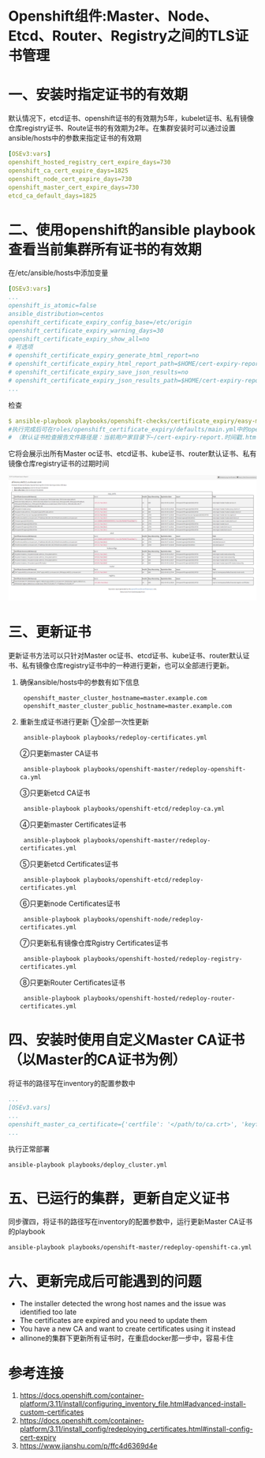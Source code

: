 # Openshift组件:Master、Node、Etcd、Router、Registry之间的TLS证书管理

# 一、安装时指定证书的有效期

默认情况下，etcd证书、openshift证书的有效期为5年，kubelet证书、私有镜像仓库registry证书、Route证书的有效期为2年。在集群安装时可以通过设置ansible/hosts中的参数来指定证书的有效期

```yaml
[OSEv3:vars]
openshift_hosted_registry_cert_expire_days=730
openshift_ca_cert_expire_days=1825
openshift_node_cert_expire_days=730
openshift_master_cert_expire_days=730
etcd_ca_default_days=1825
```

# 二、使用openshift的ansible playbook查看当前集群所有证书的有效期

在/etc/ansible/hosts中添加变量

```yaml
[OSEv3:vars]
...
openshift_is_atomic=false
ansible_distribution=centos
openshift_certificate_expiry_config_base=/etc/origin
openshift_certificate_expiry_warning_days=30
openshift_certificate_expiry_show_all=no
# 可选项
# openshift_certificate_expiry_generate_html_report=no
# openshift_certificate_expiry_html_report_path=$HOME/cert-expiry-report.yyyymmddTHHMMSS.html 
# openshift_certificate_expiry_save_json_results=no
# openshift_certificate_expiry_json_results_path=$HOME/cert-expiry-report.yyyymmddTHHMMSS.json
...
```

检查

```yaml
$ ansible-playbook playbooks/openshift-checks/certificate_expiry/easy-mode.yaml
#执行完成后可在roles/openshift_certificate_expiry/defaults/main.yml中的openshift_certificate_expiry_html_report_path变量指定路径下看到证书检查报告文件。分别是HTML格式和JSON格式的文件。
# （默认证书检查报告文件路径是：当前用户家目录下~/cert-expiry-report.时间戳.html和cert-expiry-report.时间戳.JSON）查看所有证书的过期时间
```

它将会展示出所有Master oc证书、etcd证书、kube证书、router默认证书、私有镜像仓库registry证书的过期时间

![](/assets/openshift-组件TLS证书管理-1.png)

# 三、更新证书

更新证书方法可以只针对Master oc证书、etcd证书、kube证书、router默认证书、私有镜像仓库registry证书中的一种进行更新，也可以全部进行更新。

1. 确保ansible/hosts中的参数有如下信息

        openshift_master_cluster_hostname=master.example.com
        openshift_master_cluster_public_hostname=master.example.com

2. 重新生成证书进行更新
    ①全部一次性更新

        ansible-playbook playbooks/redeploy-certificates.yml

    ②只更新master CA证书

        ansible-playbook playbooks/openshift-master/redeploy-openshift-ca.yml
    
    ③只更新etcd CA证书

        ansible-playbook playbooks/openshift-etcd/redeploy-ca.yml
    
    ④只更新master Certificates证书

        ansible-playbook playbooks/openshift-master/redeploy-certificates.yml

    ⑤只更新etcd Certificates证书

        ansible-playbook playbooks/openshift-etcd/redeploy-certificates.yml
    
    ⑥只更新node Certificates证书
        
        ansible-playbook playbooks/openshift-node/redeploy-certificates.yml

    ⑦只更新私有镜像仓库Rgistry Certificates证书

        ansible-playbook playbooks/openshift-hosted/redeploy-registry-certificates.yml
    
    ⑧只更新Router Certificates证书

        ansible-playbook playbooks/openshift-hosted/redeploy-router-certificates.yml
    
# 四、安装时使用自定义Master CA证书（以Master的CA证书为例）

将证书的路径写在inventory的配置参数中

```yaml
...
[OSEv3.vars]
...
openshift_master_ca_certificate={'certfile': '</path/to/ca.crt>', 'keyfile': '</path/to/ca.key>'}
...
```

执行正常部署

    ansible-playbook playbooks/deploy_cluster.yml

# 五、已运行的集群，更新自定义证书
同步骤四，将证书的路径写在inventory的配置参数中，运行更新Master CA证书的playbook

    ansible-playbook playbooks/openshift-master/redeploy-openshift-ca.yml

# 六、更新完成后可能遇到的问题

* The installer detected the wrong host names and the issue was identified too late
* The certificates are expired and you need to update them
* You have a new CA and want to create certificates using it instead
* allinone的集群下更新所有证书时，在重启docker那一步中，容易卡住




# 参考连接
1. https://docs.openshift.com/container-platform/3.11/install/configuring_inventory_file.html#advanced-install-custom-certificates
2. https://docs.openshift.com/container-platform/3.11/install_config/redeploying_certificates.html#install-config-cert-expiry
3. https://www.jianshu.com/p/ffc4d6369d4e